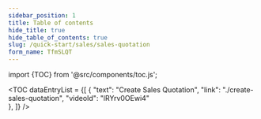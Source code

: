 ```yaml
---
sidebar_position: 1
title: Table of contents
hide_title: true
hide_table_of_contents: true  
slug: /quick-start/sales/sales-quotation
form_name: TfmSLQT
--- 
```


import {TOC} from '@src/components/toc.js';

<TOC
dataEntryList = {[
{
  "text": "Create Sales Quotation", 
  "link": "./create-sales-quotation",
  "videoId": "lRYrv0OEwi4"  
}, 
]}
/>
